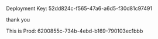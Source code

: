  Deployment Key: 52dd824c-f565-47a6-a6d5-f30d81c97491
  
 <script type="text/javascript" charset="utf-8">
   (function (g, e, n, es, ys) {
     g['_genesysJs'] = e;
     g[e] = g[e] || function () {
       (g[e].q = g[e].q || []).push(arguments)
     };
     g[e].t = 1 * new Date();
     g[e].c = es;
     ys = document.createElement('script'); ys.async = 1; ys.src = n; ys.charset = 'utf-8'; document.head.appendChild(ys);
   })(window, 'Genesys', 'https://apps.usw2.pure.cloud/genesys-bootstrap/genesys.min.js', {
     environment: 'prod-usw2',
     deploymentId: '52dd824c-f565-47a6-a6d5-f30d81c97491'
   });
 </script>
  
 thank you
  
 This is Prod: 6200855c-734b-4ebd-b169-790103ec1bbb
  
 <script type="text/javascript" charset="utf-8">
   (function (g, e, n, es, ys) {
     g['_genesysJs'] = e;
     g[e] = g[e] || function () {
       (g[e].q = g[e].q || []).push(arguments)
     };
     g[e].t = 1 * new Date();
     g[e].c = es;
     ys = document.createElement('script'); ys.async = 1; ys.src = n; ys.charset = 'utf-8'; document.head.appendChild(ys);
   })(window, 'Genesys', 'https://apps.usw2.pure.cloud/genesys-bootstrap/genesys.min.js', {
     environment: 'prod-usw2',
     deploymentId: '6200855c-734b-4ebd-b169-790103ec1bbb'
   });
 </script>
  
